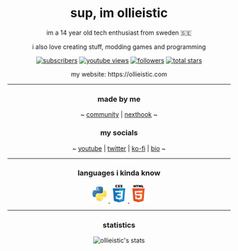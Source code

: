 <h1 align="center">sup, im ollieistic</h1>

<p align="center">im a 14 year old tech enthusiast from sweden 🇸🇪</p>
<p align="center">i also love creating stuff, modding games and programming</p>

   <p align="center">
      <a href="https://www.youtube.com/@Ollieistic?sub_confirmation=1">
         <img alt="subscribers" title="subscribers" src="https://custom-icon-badges.demolab.com/youtube/channel/subscribers/UCt5wTmxBlaUpRQD32AwO7kw?color=%23E05D44&label=SUBSCRIBE&logo=video&logoColor=white&style=for-the-badge&labelColor=CE4630"/></a> 
      <a href="https://www.youtube.com/@Ollieistic">
         <img alt="youtube views" title="youtube views" src="https://custom-icon-badges.demolab.com/youtube/channel/views/UCt5wTmxBlaUpRQD32AwO7kw?color=%23E1AD0E&logo=eye&logoColor=white&style=for-the-badge&labelColor=C79600"/></a> 
      <a href="https://github.com/ollieistic?tab=followers">
         <img alt="followers" title="followers" src="https://custom-icon-badges.demolab.com/github/followers/ollieistic?color=236ad3&labelColor=1155ba&style=for-the-badge&logo=person-add&label=Follow&logoColor=white"/></a>
      <a href="https://github.com/ollieistic?tab=repositories&sort=stargazers">
         <img alt="total stars" title="total stars" src="https://custom-icon-badges.demolab.com/github/stars/ollieistic?color=55960c&style=for-the-badge&labelColor=488207&logo=star"/></a>
   </p>

<p align="center">my website: https://ollieistic.com</p>

---

<h3 align="center">made by me</h3>
<p align="center">  
  ~ <a href="https://discord.gg/np4YQzbHcz">community</a> | <a href="https://github.com/ollieistic/NextHook">nexthook</a> ~
</p>

<h3 align="center">my socials</h3>
<p align="center">
  ~ <a href="https://youtube.com/@ollieistic">youtube</a> | <a href="https://x.com/ollieistic">twitter</a> | <a href="https://ko-fi.com/ollieistic">ko-fi</a> | <a href="https://guns.lol/ollieistic">bio</a> ~
</p>

---

<h3 align="center">languages i kinda know</h3>
<p align="center">
  <a href="https://www.python.org" target="_blank" rel="noreferrer">  
    <img src="https://raw.githubusercontent.com/devicons/devicon/master/icons/python/python-original.svg" alt="python" width="40" height="40"/>  
  </a>  
    <a href="https://www.w3schools.com/css/" target="_blank" rel="noreferrer">  
    <img src="https://raw.githubusercontent.com/devicons/devicon/master/icons/css3/css3-original-wordmark.svg" alt="css3" width="40" height="40"/>  
  </a>  
  <a href="https://www.w3.org/html/" target="_blank" rel="noreferrer">  
    <img src="https://raw.githubusercontent.com/devicons/devicon/master/icons/html5/html5-original-wordmark.svg" alt="html5" width="40" height="40"/>  
  </a>  
</p>

---

<h3 align="center">statistics</h3>
<p align="center">
  <img src="https://github-readme-stats.vercel.app/api?username=ollieistic&show_icons=true&theme=gruvbox" alt="ollieistic's stats" />
</p>
